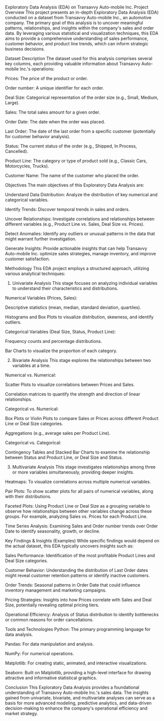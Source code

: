 Exploratory Data Analysis (EDA) on Transavvy Auto-mobile Inc.
Project Overview
This project presents an in-depth Exploratory Data Analysis (EDA) conducted on a dataset from Transavvy Auto-mobile Inc., an automotive company. The primary goal of this analysis is to uncover meaningful patterns, relationships, and insights within the company's sales and order data. By leveraging various statistical and visualization techniques, this EDA aims to provide a comprehensive understanding of sales performance, customer behavior, and product line trends, which can inform strategic business decisions.

Dataset Description
The dataset used for this analysis comprises several key columns, each providing valuable information about Transavvy Auto-mobile Inc.'s operations:

Prices: The price of the product or order.

Order number: A unique identifier for each order.

Deal Size: Categorical representation of the order size (e.g., Small, Medium, Large).

Sales: The total sales amount for a given order.

Order Date: The date when the order was placed.

Last Order: The date of the last order from a specific customer (potentially for customer behavior analysis).

Status: The current status of the order (e.g., Shipped, In Process, Cancelled).

Product Line: The category or type of product sold (e.g., Classic Cars, Motorcycles, Trucks).

Customer Name: The name of the customer who placed the order.

Objectives
The main objectives of this Exploratory Data Analysis are:

Understand Data Distribution: Analyze the distribution of key numerical and categorical variables.

Identify Trends: Discover temporal trends in sales and orders.

Uncover Relationships: Investigate correlations and relationships between different variables (e.g., Product Line vs. Sales, Deal Size vs. Prices).

Detect Anomalies: Identify any outliers or unusual patterns in the data that might warrant further investigation.

Generate Insights: Provide actionable insights that can help Transavvy Auto-mobile Inc. optimize sales strategies, manage inventory, and improve customer satisfaction.

Methodology
This EDA project employs a structured approach, utilizing various analytical techniques:

1. Univariate Analysis
This stage focuses on analyzing individual variables to understand their characteristics and distributions.

Numerical Variables (Prices, Sales):

Descriptive statistics (mean, median, standard deviation, quartiles).

Histograms and Box Plots to visualize distribution, skewness, and identify outliers.

Categorical Variables (Deal Size, Status, Product Line):

Frequency counts and percentage distributions.

Bar Charts to visualize the proportion of each category.

2. Bivariate Analysis
This stage explores the relationships between two variables at a time.

Numerical vs. Numerical:

Scatter Plots to visualize correlations between Prices and Sales.

Correlation matrices to quantify the strength and direction of linear relationships.

Categorical vs. Numerical:

Box Plots or Violin Plots to compare Sales or Prices across different Product Line or Deal Size categories.

Aggregations (e.g., average sales per Product Line).

Categorical vs. Categorical:

Contingency Tables and Stacked Bar Charts to examine the relationship between Status and Product Line, or Deal Size and Status.

3. Multivariate Analysis
This stage investigates relationships among three or more variables simultaneously, providing deeper insights.

Heatmaps: To visualize correlations across multiple numerical variables.

Pair Plots: To show scatter plots for all pairs of numerical variables, along with their distributions.

Faceted Plots: Using Product Line or Deal Size as a grouping variable to observe how relationships between other variables change across these groups. For example, analyzing Sales vs. Prices for each Product Line.

Time Series Analysis: Examining Sales and Order number trends over Order Date to identify seasonality, growth, or decline.

Key Findings & Insights (Examples)
While specific findings would depend on the actual dataset, this EDA typically uncovers insights such as:

Sales Performance: Identification of the most profitable Product Lines and Deal Size categories.

Customer Behavior: Understanding the distribution of Last Order dates might reveal customer retention patterns or identify inactive customers.

Order Trends: Seasonal patterns in Order Date that could influence inventory management and marketing campaigns.

Pricing Strategies: Insights into how Prices correlate with Sales and Deal Size, potentially revealing optimal pricing tiers.

Operational Efficiency: Analysis of Status distribution to identify bottlenecks or common reasons for order cancellations.

Tools and Technologies
Python: The primary programming language for data analysis.

Pandas: For data manipulation and analysis.

NumPy: For numerical operations.

Matplotlib: For creating static, animated, and interactive visualizations.

Seaborn: Built on Matplotlib, providing a high-level interface for drawing attractive and informative statistical graphics.

Conclusion
This Exploratory Data Analysis provides a foundational understanding of Transavvy Auto-mobile Inc.'s sales data. The insights gained from univariate, bivariate, and multivariate analyses can serve as a basis for more advanced modeling, predictive analytics, and data-driven decision-making to enhance the company's operational efficiency and market strategy.
